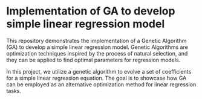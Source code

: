 # Implementation of GA to develop simple linear regression model

This repository demonstrates the implementation of a Genetic Algorithm (GA) to develop a simple linear regression model. Genetic Algorithms are optimization techniques inspired by the process of natural selection, and they can be applied to find optimal parameters for regression models.

In this project, we utilize a genetic algorithm to evolve a set of coefficients for a simple linear regression equation. The goal is to showcase how GA can be employed as an alternative optimization method for linear regression tasks.

